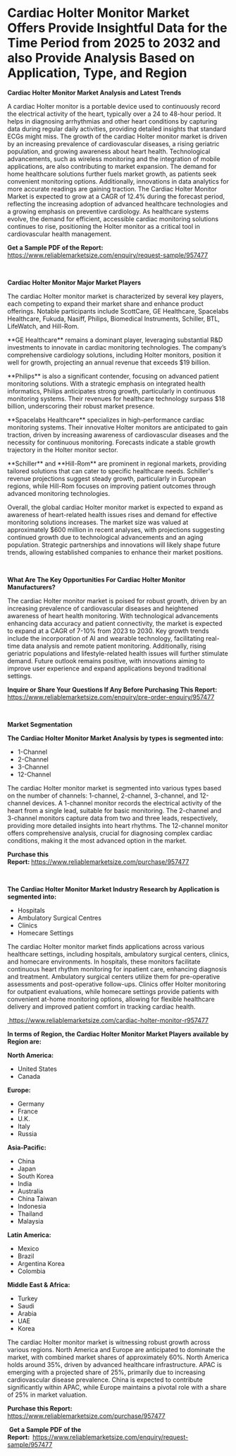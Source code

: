<p><h1>Cardiac Holter Monitor Market Offers Provide Insightful Data for the Time Period from 2025 to 2032 and also Provide Analysis Based on Application, Type, and Region</h1></p><p><strong>Cardiac Holter Monitor Market Analysis and Latest Trends</strong></p>
<p><p>A cardiac Holter monitor is a portable device used to continuously record the electrical activity of the heart, typically over a 24 to 48-hour period. It helps in diagnosing arrhythmias and other heart conditions by capturing data during regular daily activities, providing detailed insights that standard ECGs might miss. The growth of the cardiac Holter monitor market is driven by an increasing prevalence of cardiovascular diseases, a rising geriatric population, and growing awareness about heart health. Technological advancements, such as wireless monitoring and the integration of mobile applications, are also contributing to market expansion. The demand for home healthcare solutions further fuels market growth, as patients seek convenient monitoring options. Additionally, innovations in data analytics for more accurate readings are gaining traction. The Cardiac Holter Monitor Market is expected to grow at a CAGR of 12.4% during the forecast period, reflecting the increasing adoption of advanced healthcare technologies and a growing emphasis on preventive cardiology. As healthcare systems evolve, the demand for efficient, accessible cardiac monitoring solutions continues to rise, positioning the Holter monitor as a critical tool in cardiovascular health management.</p></p>
<p><strong>Get a Sample PDF of the Report:&nbsp;</strong> <a href="https://www.reliablemarketsize.com/enquiry/request-sample/957477?utm_campaign=3516&utm_medium=2&utm_source=Github&utm_content=ia&utm_term=13042025&utm_id=cardiac-holter-monitor">https://www.reliablemarketsize.com/enquiry/request-sample/957477</a></p>
<p>&nbsp;</p>
<p><strong>Cardiac Holter Monitor Major Market Players</strong></p>
<p><p>The cardiac Holter monitor market is characterized by several key players, each competing to expand their market share and enhance product offerings. Notable participants include ScottCare, GE Healthcare, Spacelabs Healthcare, Fukuda, Nasiff, Philips, Biomedical Instruments, Schiller, BTL, LifeWatch, and Hill-Rom.</p><p>**GE Healthcare** remains a dominant player, leveraging substantial R&D investments to innovate in cardiac monitoring technologies. The company’s comprehensive cardiology solutions, including Holter monitors, position it well for growth, projecting an annual revenue that exceeds $19 billion.</p><p>**Philips** is also a significant contender, focusing on advanced patient monitoring solutions. With a strategic emphasis on integrated health informatics, Philips anticipates strong growth, particularly in continuous monitoring systems. Their revenues for healthcare technology surpass $18 billion, underscoring their robust market presence.</p><p>**Spacelabs Healthcare** specializes in high-performance cardiac monitoring systems. Their innovative Holter monitors are anticipated to gain traction, driven by increasing awareness of cardiovascular diseases and the necessity for continuous monitoring. Forecasts indicate a stable growth trajectory in the Holter monitor sector.</p><p>**Schiller** and **Hill-Rom** are prominent in regional markets, providing tailored solutions that can cater to specific healthcare needs. Schiller's revenue projections suggest steady growth, particularly in European regions, while Hill-Rom focuses on improving patient outcomes through advanced monitoring technologies.</p><p>Overall, the global cardiac Holter monitor market is expected to expand as awareness of heart-related health issues rises and demand for effective monitoring solutions increases. The market size was valued at approximately $600 million in recent analyses, with projections suggesting continued growth due to technological advancements and an aging population. Strategic partnerships and innovations will likely shape future trends, allowing established companies to enhance their market positions.</p></p>
<p>&nbsp;</p>
<p><strong>What Are The Key Opportunities For Cardiac Holter Monitor Manufacturers?</strong></p>
<p><p>The cardiac Holter monitor market is poised for robust growth, driven by an increasing prevalence of cardiovascular diseases and heightened awareness of heart health monitoring. With technological advancements enhancing data accuracy and patient connectivity, the market is expected to expand at a CAGR of 7-10% from 2023 to 2030. Key growth trends include the incorporation of AI and wearable technology, facilitating real-time data analysis and remote patient monitoring. Additionally, rising geriatric populations and lifestyle-related health issues will further stimulate demand. Future outlook remains positive, with innovations aiming to improve user experience and expand applications beyond traditional settings.</p></p>
<p><strong>Inquire or Share Your Questions If Any Before Purchasing This Report:</strong> <a href="https://www.reliablemarketsize.com/enquiry/pre-order-enquiry/957477?utm_campaign=3516&utm_medium=2&utm_source=Github&utm_content=ia&utm_term=13042025&utm_id=cardiac-holter-monitor">https://www.reliablemarketsize.com/enquiry/pre-order-enquiry/957477</a></p>
<p>&nbsp;</p>
<p><strong>Market Segmentation</strong></p>
<p><strong>The Cardiac Holter Monitor Market Analysis by types is segmented into:</strong></p>
<p><ul><li>1-Channel</li><li>2-Channel</li><li>3-Channel</li><li>12-Channel</li></ul></p>
<p><p>The cardiac Holter monitor market is segmented into various types based on the number of channels: 1-channel, 2-channel, 3-channel, and 12-channel devices. A 1-channel monitor records the electrical activity of the heart from a single lead, suitable for basic monitoring. The 2-channel and 3-channel monitors capture data from two and three leads, respectively, providing more detailed insights into heart rhythms. The 12-channel monitor offers comprehensive analysis, crucial for diagnosing complex cardiac conditions, making it the most advanced option in the market.</p></p>
<p><strong>Purchase this Report:&nbsp;</strong><a href="https://www.reliablemarketsize.com/purchase/957477?utm_campaign=3516&utm_medium=2&utm_source=Github&utm_content=ia&utm_term=13042025&utm_id=cardiac-holter-monitor">https://www.reliablemarketsize.com/purchase/957477</a></p>
<p>&nbsp;</p>
<p><strong>The Cardiac Holter Monitor Market Industry Research by Application is segmented into:</strong></p>
<p><ul><li>Hospitals</li><li>Ambulatory Surgical Centres</li><li>Clinics</li><li>Homecare Settings</li></ul></p>
<p><p>The cardiac Holter monitor market finds applications across various healthcare settings, including hospitals, ambulatory surgical centers, clinics, and homecare environments. In hospitals, these monitors facilitate continuous heart rhythm monitoring for inpatient care, enhancing diagnosis and treatment. Ambulatory surgical centers utilize them for pre-operative assessments and post-operative follow-ups. Clinics offer Holter monitoring for outpatient evaluations, while homecare settings provide patients with convenient at-home monitoring options, allowing for flexible healthcare delivery and improved patient comfort in tracking cardiac health.</p></p>
<p><a href="https://www.reliablemarketsize.com/cardiac-holter-monitor-r957477?utm_campaign=3516&utm_medium=2&utm_source=Github&utm_content=ia&utm_term=13042025&utm_id=cardiac-holter-monitor">&nbsp;https://www.reliablemarketsize.com/cardiac-holter-monitor-r957477</a></p>
<p><strong>In terms of Region, the Cardiac Holter Monitor Market Players available by Region are:</strong></p>
<p>
    <p> <strong> North America: </strong>
        <ul>
            <li>United States</li>
            <li>Canada</li>
        </ul>
        </p> 
    <p> <strong> Europe: </strong>
        <ul>
            <li>Germany</li>
            <li>France</li>
            <li>U.K.</li>
            <li>Italy</li>
            <li>Russia</li>
        </ul>
        </p> 
    <p> <strong> Asia-Pacific: </strong>
        <ul>
            <li>China</li>
            <li>Japan</li>
            <li>South Korea</li>
            <li>India</li>
            <li>Australia</li>
            <li>China Taiwan</li>
            <li>Indonesia</li>
            <li>Thailand</li>
            <li>Malaysia</li>
        </ul>
        </p> 
    <p> <strong> Latin America: </strong>
        <ul>
            <li>Mexico</li>
            <li>Brazil</li>
            <li>Argentina Korea</li>
            <li>Colombia</li>
        </ul>
        </p> 
    <p> <strong> Middle East & Africa: </strong>
        <ul>
            <li>Turkey</li>
            <li>Saudi</li>
            <li>Arabia</li>
            <li>UAE</li>
            <li>Korea</li>
        </ul>
    </p>
    </p>
<p><p>The cardiac Holter monitor market is witnessing robust growth across various regions. North America and Europe are anticipated to dominate the market, with combined market shares of approximately 60%. North America holds around 35%, driven by advanced healthcare infrastructure. APAC is emerging with a projected share of 25%, primarily due to increasing cardiovascular disease prevalence. China is expected to contribute significantly within APAC, while Europe maintains a pivotal role with a share of 25% in market valuation.</p></p>
<p><strong>Purchase this Report: </strong><a href="https://www.reliablemarketsize.com/purchase/957477?utm_campaign=3516&utm_medium=2&utm_source=Github&utm_content=ia&utm_term=13042025&utm_id=cardiac-holter-monitor">https://www.reliablemarketsize.com/purchase/957477</a></p>
<p>&nbsp;<strong>Get a Sample PDF of the Report:&nbsp;&nbsp;</strong><a href="https://www.reliablemarketsize.com/enquiry/request-sample/957477?utm_campaign=3516&utm_medium=2&utm_source=Github&utm_content=ia&utm_term=13042025&utm_id=cardiac-holter-monitor">https://www.reliablemarketsize.com/enquiry/request-sample/957477</a></p>
<p><strong></strong></p>
<p><p></p><p></p><p></p></p>